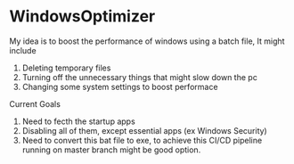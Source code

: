 # WindowsOptimizer
My idea is to boost the performance of windows using a batch file,
It might include
1. Deleting temporary files
2. Turning off the unnecessary things that might slow down the pc
3. Changing some system settings to boost performace

Current Goals
1. Need to fecth the startup apps
2. Disabling all of them, except essential apps (ex Windows Security)
3. Need to convert this bat file to exe, to achieve this CI/CD pipeline running on master branch might be good option. 
